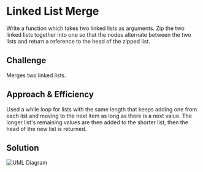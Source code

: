# Linked List Merge
Write a function which takes two linked lists as arguments. Zip the two linked lists together into one so that the nodes alternate between the two lists and return a reference to the head of the zipped list.

## Challenge
Merges two linked lists.

## Approach & Efficiency
Used a while loop for lists with the same length that keeps adding one from each list and moving to the next item as long as there is a next value. The longer list's remaining values are then added to the shorter list, then the head of the new list is returned.

## Solution
![UML Diagram](assets/ll-merge.jpg)